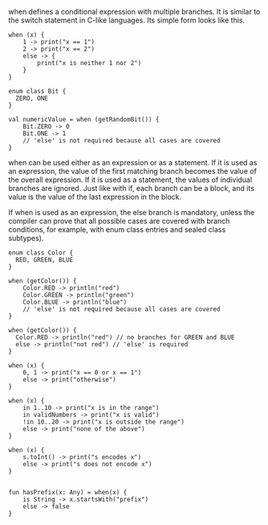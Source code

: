 when defines a conditional expression with multiple branches. It is similar to the switch statement in C-like languages.
Its simple form looks like this.

```
when (x) {
    1 -> print("x == 1")
    2 -> print("x == 2")
    else -> {
        print("x is neither 1 nor 2")
    }
}

enum class Bit {
  ZERO, ONE
}

val numericValue = when (getRandomBit()) {
    Bit.ZERO -> 0
    Bit.ONE -> 1
    // 'else' is not required because all cases are covered
}

```

when can be used either as an expression or as a statement. If it is used as an expression, the value of the first
matching branch becomes the value of the overall expression. If it is used as a statement, the values of individual
branches are ignored. Just like with if, each branch can be a block, and its value is the value of the last expression
in the block.

If when is used as an expression, the else branch is mandatory, unless the compiler can prove that all possible cases
are covered with branch conditions, for example, with enum class entries and sealed class subtypes).

```
enum class Color {
  RED, GREEN, BLUE
}

when (getColor()) {
    Color.RED -> println("red")
    Color.GREEN -> println("green")
    Color.BLUE -> println("blue")
    // 'else' is not required because all cases are covered
}

when (getColor()) {
  Color.RED -> println("red") // no branches for GREEN and BLUE
  else -> println("not red") // 'else' is required
}
```

```
when (x) {
    0, 1 -> print("x == 0 or x == 1")
    else -> print("otherwise")
}

when (x) {
    in 1..10 -> print("x is in the range")
    in validNumbers -> print("x is valid")
    !in 10..20 -> print("x is outside the range")
    else -> print("none of the above")
}

when (x) {
    s.toInt() -> print("s encodes x")
    else -> print("s does not encode x")
}


fun hasPrefix(x: Any) = when(x) {
    is String -> x.startsWith("prefix")
    else -> false
}
```
